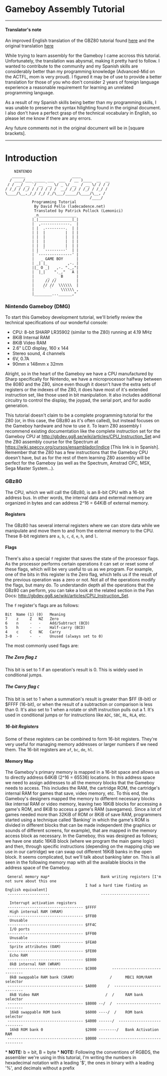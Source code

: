 # Gameboy Assembly Tutorial

---

#### Translator's note
An improved English translation of the GBZ80 tutorial found [here](http://wiki.ladecadence.net/doku.php?id=tutorial_de_ensamblador) and the original translation [here](https://gb-archive.github.io/salvage/tutorial_de_ensamblador/tutorial_de_ensamblador%20%5BLa%20decadence%5D.html)


While trying to learn assembly for the Gameboy I came accross this tutorial. Unfortunately, the translation was abysmal, making it pretty hard to follow. I wanted to contribute to the community and my Spanish skills are considerably better than my programming knowledge (Advanced-Mid on the ACTFL, mom is very proud). I figured it may be of use to provide a better translation for those of you who don't consider 2 years of foreign language experience a reasonable requirement for learning an unrelated programming language.

As a result of my Spanish skills being better than my programming skills, I was unable to preserve the syntax hilighting found in the original document. I also don't have a perfect grasp of the technical vocabulary in English, so please let me know if there are any errors.

Any future comments not in the original document will be in [square brackets].

---

# Introduction
```
    NINTENDO
   ______                     ____             
  / ____/___ _____ ___  ___  / __ )____  __  __
 / / __/ __ `/ __ `__ \/ _ \/ __  / __ \/ / / /
/ /_/ / /_/ / / / / / /  __/ /_/ / /_/ / /_/ / 
\____/\__,_/_/ /_/ /_/\___/_____/\____/\__, /  
                                      /____/   
			Programming Tutorial
			 By David Pello (ladecadence.net)
			 Translated by Patrick Pollock (Lemonici)
             _n_________________     
            |_|_______________|_|    
            |  ,-------------.  |    
            | |  .---------.  | |    
            | |  |         |  | |    
            | |  |         |  | |    
            | |  |         |  | |    
            | |  |         |  | |    
            | |  `---------'  | |   
            | `---------------' |  
            |   _ GAME BOY      |    
            | _| |_         ,-. |    
            ||_ O _|   ,-. "._,"|    
            |  |_|    "._,"   A | 
            |      _  _  B      |
            |     // //         |    
            |    // //  \\\\\\  |    
            |    `  `    \\\\\\ ,    
            |________...______,"     

```
### Nintendo Gameboy (DMG)

To start this Gameboy development tutorial, we'll briefly review the technical specifications of our wonderful console:

+ CPU: 8-bit SHARP LR35902 (similar to the Z80) running at 4.19 MHz
+ 8KiB Internal RAM
+ 8KiB Video RAM
+ 2.6" LCD display, 160 x 144
+ Stereo sound, 4 channels
+ 6V, 0.7A
+ 90mm x 148mm x 32mm

Alright, so in the heart of the Gameboy we have a CPU manufactured by Sharp specifically for Nintendo, we have a microprocessor halfway between the 8080 and the Z80, since even though it doesn't have the extra sets of registers or the indexes of the Z80, it does have most of it's extended instruction set, like those used in bit manipulation. It also includes additional circuitry to control the display, the joypad, the serial port, and for audio generation.

This tutorial doesn't claim to be a complete programming tutorial for the Z80 (or, in this case, the GBz80 as it's often called), but instead focuses on the Gameboy hardware and how to use it. To learn Z80 assembly I recommend existing documentation like the complete instruction set for the Gameboy CPU at http://gbdev.gg8.se/wiki/articles/CPU_Instruction_Set and the Z80 assembly course for the Spectrum at https://wiki.speccy.org/cursos/ensamblador/indice [This link is in Spanish]. Remember that the Z80 has a few instructions that the Gameboy CPU doesn't have, but as for the rest of them learning Z80 assembly will be perfect for the Gameboy (as well as the Spectrum, Amstrad CPC, MSX, Sega Master System...).

### GBz80
The CPU, which we will call the GBz80, is an 8-bit CPU with a 16-bit address bus. In other words, the internal data and extermal memory are organized in bytes and can address 2^16 = 64KiB of external memory.

#### Registers
The GBz80 has several internal registers where we can store data while we manipulate and move them to and from the external memory to the CPU. These 8-bit registers are `a`, `b`, `c`, `d`, `e`, `h`, and `l`.

#### Flags
There's also a special `f` register that saves the state of the processor flags. As the processor performs certain operations it can set or reset some of these flags, which will be very useful to us as we program. For example, one of the bits in this register is the Zero flag, which tells us if the result of the previous operation was a zero or not. Not all of the operations modify the flags, but many do. To understandin depth all the operations that the GBz80 can perform, you can take a look at the related section in the Pan Docs: http://gbdev.gg8.se/wiki/articles/CPU_Instruction_Set.

The `f` register's flags are as follows:
```
Bit  Name (1) (0)   Meaning
7    z     Z   NZ   Zero 
6    n     -   -    Add/Subtract (BCD)
5    h     -   -    Half-carry (BCD)
4    c     C   NC   Carry
3-0  -     -   -    Unused (always set to 0)
```

The most commonly used flags are:
##### The Zero flag `Z`
This bit is set to 1 if an operation's result is 0. This is widely used in conditional jumps.
##### The Carry flag `C`
This bit is set to 1 when a summation's result is greater than $FF (8-bit) or $FFFF (16-bit), or when the result of a subtraction or comparison is less than 0. It's also set to 1 when a rotate or shift instruction pulls out a 1. It's used in conditional jumps or for instructions like `ADC`, `SBC`, `RL`, `RLA`, etc.
##### 16-bit Registers
Some of these registers can be combined to form 16-bit registers. They're very useful for managing memory addresses or larger numbers if we need them. The 16-bit registers are `af`, `bc`, `de`, `hl`.

#### Memory Map
The Gameboy's primary memory is mapped in a 16-bit space and allows us to directly address 64KiB (2^16 = 65536) locations. In this address space we need to assign addresses to all the memory blocks that the Gameboy needs to access. This includes the RAM, the cartridge ROM, the cartridge's internal RAM for games that save, video memory, etc. To this end, the Gameboy's designers mapped the memory to different necessary blocks like internal RAM or video memory, leaving two 16KiB blocks for accessing a game's ROM, and 8KiB to access a game's RAM (savegames). Since a lot of games needed more than 32KiB of ROM or 8KiB of save RAM, programmers started using a technique called 'Banking' in which the game's ROM is divided in different blocks that can be made independent (the graphics or sounds of different screens, for example), that are mapped in the memory access block as necessary. In the Gameboy, this was designed as follows; we have one static 16KiB block (where we program the main game logic) and then, through specific instructions (depending on the mapping chip we use in our cartridge) we can swap out different 16KiB banks in the open block. It seems complicated, but we'll talk about banking later on. This is all seen in the following memory map with all the available blocks in the address space of the Gameboy.
```
 General memory map*                       Bank writing registers [I'm not sure about this one
 									I had a hard time finding an English equivalent]
 -------------------                       ----------------------

  Interrupt activation registers
 ---------------------------------- $FFFF
  High internal RAM (HRAM)
 ---------------------------------- $FF80
  Unusable
 ---------------------------------- $FF4C
  I/O ports
 ---------------------------------- $FF00
  Unusable
 ---------------------------------- $FEA0
  Sprite attributes (OAM)
 ---------------------------------- $FE00
  Echo RAM 
 ---------------------------------- $E000
  8kB internal RAM (WRAM)
 ---------------------------------- $C000       ------------------------------
  8kB swappable RAM bank (SRAM)                /      MBC1 ROM/RAM selector
 ---------------------------------- $A000     /  -----------------------------
  8kB Video RAM                              /  /     RAM bank selector
 ---------------------------------- $8000 --/  /  ----------------------------
  16kB swappable ROM bank           $6000 ----/  /    ROM bank selector
 ---------------------------------- $4000 ------/  ---------------------------
  16kB ROM bank 0                   $2000 --------/   Bank Activation RAM
 ---------------------------------- $0000 ------------------------------------
```
\* **NOTE:** b = bit, B = byte
\* **NOTE:** Following the conventions of RGBDS, the assembler we're using in this tutorial, I'm writing the numbers in hexadecimal notation with a leading '$', the ones in binary with a leading '%', and decimals without a prefix
